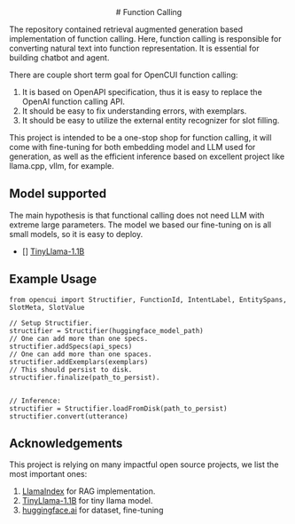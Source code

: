 <div align="center">
# Function Calling 
</div>

The repository contained retrieval augmented generation based implementation of function calling. Here, function calling
is responsible for converting natural text into function representation. It is essential for building chatbot and agent.

There are couple short term goal for OpenCUI function calling:
1. It is based on OpenAPI specification, thus it is easy to replace the OpenAI function calling API.
2. It should be easy to fix understanding errors, with exemplars.
3. It should be easy to utilize the external entity recognizer for slot filling. 

This project is intended to be a one-stop shop for function calling, it will come with fine-tuning for both
embedding model and LLM used for generation, as well as the efficient inference based on excellent project
like llama.cpp, vllm, for example.

## Model supported
The main hypothesis is that functional calling does not need LLM with extreme large parameters. The model
we based our fine-tuning on is all small models, so it is easy to deploy.
- [] [TinyLlama-1.1B](https://github.com/jzhang38/TinyLlama)


## Example Usage

```opencui
from opencui import Structifier, FunctionId, IntentLabel, EntitySpans, SlotMeta, SlotValue

// Setup Structifier.
structifier = Structifier(huggingface_model_path)
// One can add more than one specs.
structifier.addSpecs(api_specs)
// One can add more than one spaces.
structifier.addExemplars(exemplars)
// This should persist to disk. 
structifier.finalize(path_to_persist).


// Inference:
structifier = Structifier.loadFromDisk(path_to_persist)
structifier.convert(utterance)
```

## Acknowledgements
This project is relying on many impactful open source projects, we list the most important ones:
1. [LlamaIndex](https://github.com/run-llama/llama_index) for RAG implementation.
2. [TinyLlama-1.1B](https://github.com/jzhang38/TinyLlama) for tiny llama model.
3. [huggingface.ai](https://huggingface.ai) for dataset, fine-tuning

